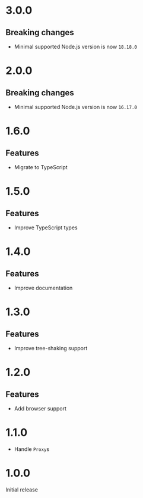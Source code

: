 # 3.0.0

## Breaking changes

- Minimal supported Node.js version is now `18.18.0`

# 2.0.0

## Breaking changes

- Minimal supported Node.js version is now `16.17.0`

# 1.6.0

## Features

- Migrate to TypeScript

# 1.5.0

## Features

- Improve TypeScript types

# 1.4.0

## Features

- Improve documentation

# 1.3.0

## Features

- Improve tree-shaking support

# 1.2.0

## Features

- Add browser support

# 1.1.0

- Handle `Proxy`s

# 1.0.0

Initial release
